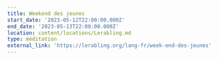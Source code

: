 ```yaml
---
title: Weekend des jeunes
start_date: '2023-05-12T22:00:00.000Z'
end_date: '2023-05-13T22:00:00.000Z'
location: content/locations/Lerabling.md
type: méditation
external_link: 'https://lerabling.org/lang-fr/week-end-des-jeunes'
---
```


